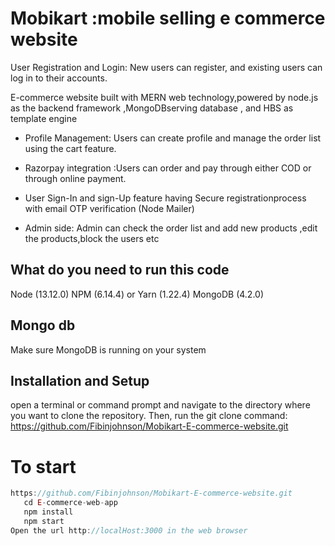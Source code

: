 # Mobikart :mobile selling e commerce website
User Registration and Login: New users can register, and existing users can log in to their accounts.

E-commerce website built with MERN web technology,powered by node.js
as the backend framework ,MongoDBserving database , and HBS
as template engine
- Profile Management: Users can create profile and manage the order list using the cart feature.
- Razorpay integration :Users can order and pay through either COD or through online payment.
- User Sign-In and sign-Up feature having Secure registrationprocess with email OTP verification (Node Mailer)

-  Admin side: Admin can check the order list and add new products ,edit the products,block the users etc

## What do you need to run this code
Node (13.12.0)
NPM (6.14.4) or Yarn (1.22.4)
MongoDB (4.2.0)
## Mongo db
Make sure MongoDB is running on your system

## Installation and Setup
open a terminal or command prompt and navigate to the directory where you want to clone the repository. Then, run the git clone command:
https://github.com/Fibinjohnson/Mobikart-E-commerce-website.git


# To start
```javascript
https://github.com/Fibinjohnson/Mobikart-E-commerce-website.git
   cd E-commerce-web-app
   npm install
   npm start
Open the url http://localHost:3000 in the web browser


